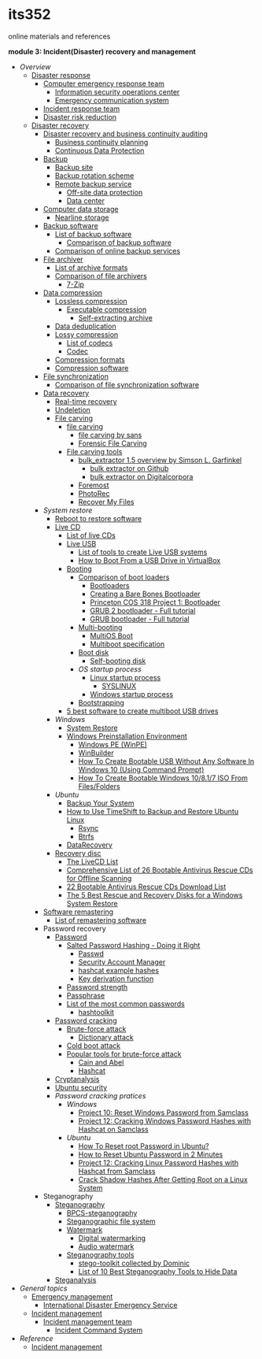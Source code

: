 # its352
online materials and references

__module 3: Incident(Disaster) recovery and management__

* _Overview_
  * [Disaster response](https://en.wikipedia.org/wiki/Disaster_response)
    * [Computer emergency response team](https://en.wikipedia.org/wiki/Computer_emergency_response_team)
      * [Information security operations center](https://en.wikipedia.org/wiki/Information_security_operations_center)
      * [Emergency communication system](https://en.wikipedia.org/wiki/Emergency_communication_system)
    * [Incident response team](https://en.wikipedia.org/wiki/Incident_response_team)
    * [Disaster risk reduction](https://en.wikipedia.org/wiki/Disaster_risk_reduction)
  * [Disaster recovery](https://en.wikipedia.org/wiki/Disaster_recovery)
    * [Disaster recovery and business continuity auditing](https://en.wikipedia.org/wiki/Disaster_recovery_and_business_continuity_auditing)
      * [Business continuity planning](https://en.wikipedia.org/wiki/Business_continuity_planning)
      * [Continuous Data Protection](https://en.wikipedia.org/wiki/Continuous_Data_Protection)
    * [Backup](https://en.wikipedia.org/wiki/Backup)
      * [Backup site](https://en.wikipedia.org/wiki/Backup_site)
      * [Backup rotation scheme](https://en.wikipedia.org/wiki/Backup_rotation_scheme)
      * [Remote backup service](https://en.wikipedia.org/wiki/Remote_backup_service)
        * [Off-site data protection](https://en.wikipedia.org/wiki/Off-site_data_protection)
        * [Data center](https://en.wikipedia.org/wiki/Data_center)
    * [Computer data storage](https://en.wikipedia.org/wiki/Computer_data_storage)
      * [Nearline storage](https://en.wikipedia.org/wiki/Nearline_storage)
    * [Backup software](https://en.wikipedia.org/wiki/Backup_software)
      * [List of backup software](https://en.wikipedia.org/wiki/List_of_backup_software)
        * [Comparison of backup software](https://en.wikipedia.org/wiki/Comparison_of_backup_software)
      * [Comparison of online backup services](https://en.wikipedia.org/wiki/Comparison_of_online_backup_services)
    * [File archiver](https://en.wikipedia.org/wiki/File_archiver)
      * [List of archive formats](https://en.wikipedia.org/wiki/List_of_archive_formats)
      * [Comparison of file archivers](https://en.wikipedia.org/wiki/Comparison_of_file_archivers)
        * [7-Zip](https://en.wikipedia.org/wiki/7-Zip)
    * [Data compression](https://en.wikipedia.org/wiki/Data_compression)
      * [Lossless compression](https://en.wikipedia.org/wiki/Lossless_compression)
        * [Executable compression](https://en.wikipedia.org/wiki/Executable_compression)
          * [Self-extracting archive](https://en.wikipedia.org/wiki/Self-extracting_archive)
      * [Data deduplication](https://en.wikipedia.org/wiki/Data_deduplication)
      * [Lossy compression](https://en.wikipedia.org/wiki/Lossy_compression)
        * [List of codecs](https://en.wikipedia.org/wiki/List_of_codecs)
        * [Codec](https://en.wikipedia.org/wiki/Codec)
      * [Compression formats](https://en.wikipedia.org/wiki/Template:Compression_formats)
      * [Compression software](https://en.wikipedia.org/wiki/Template:Compression_software)
    * [File synchronization](https://en.wikipedia.org/wiki/File_synchronization)
      * [Comparison of file synchronization software](https://en.wikipedia.org/wiki/Comparison_of_file_synchronization_software)  
    * [Data recovery](https://en.wikipedia.org/wiki/Data_recovery)
      * [Real-time recovery](https://en.wikipedia.org/wiki/Real-time_recovery)
      * [Undeletion](https://en.wikipedia.org/wiki/Undeletion)
      * [File carving](https://en.wikipedia.org/wiki/File_carving)
        * [file carving](https://resources.infosecinstitute.com/file-carving/)
          * [file carving by sans](https://digital-forensics.sans.org/summit-archives/2010/eu-digital-forensics-incident-response-summit-bas-kloet-advanced-file-carving.pdf)
          * [Forensic File Carving](https://www.nist.gov/itl/ssd/software-quality-group/computer-forensics-tool-testing-program-cftt/cftt-technical-0)
        * [File carving tools](https://linuxhint.com/file_carving_tools_linux/)
          * [bulk_extractor 1.5 overview by Simson L. Garfinkel](http://downloads.digitalcorpora.org/downloads/bulk_extractor/2014-07-17_BE15.pdf)
            * [bulk extractor on Github](https://github.com/simsong/bulk_extractor)
            * [bulk extractor on Digitalcorpora](http://downloads.digitalcorpora.org/downloads/bulk_extractor/)
          * [Foremost](https://en.wikipedia.org/wiki/Foremost_(software))
          * [PhotoRec](https://en.wikipedia.org/wiki/PhotoRec)
          * [Recover My Files](https://en.wikipedia.org/wiki/Recover_My_Files)
    * _System restore_
      * [Reboot to restore software](https://en.wikipedia.org/wiki/Reboot_to_restore_software)
      * [Live CD](https://en.wikipedia.org/wiki/Live_CD)
        * [List of live CDs](https://en.wikipedia.org/wiki/List_of_live_CDs)
        * [Live USB](https://en.wikipedia.org/wiki/Live_USB)
          * [List of tools to create Live USB systems](https://en.wikipedia.org/wiki/List_of_tools_to_create_Live_USB_systems)
          * [How to Boot From a USB Drive in VirtualBox](https://www.howtogeek.com/187721/how-to-boot-from-a-usb-drive-in-virtualbox/)
        * [Booting](https://en.wikipedia.org/wiki/Booting)
          * [Comparison of boot loaders](https://en.wikipedia.org/wiki/Comparison_of_boot_loaders)
            * [Bootloaders](https://en.wikibooks.org/wiki/X86_Assembly/Bootloaders)
            * [Creating a Bare Bones Bootloader](https://www.reinterpretcast.com/creating-a-bare-bones-bootloader)
            * [Princeton COS 318 Project 1: Bootloader](https://www.cs.princeton.edu/courses/archive/fall19/cos318/projects/project1/p1.html)
            * [GRUB 2 bootloader - Full tutorial](https://www.dedoimedo.com/computers/grub-2.html)
            * [GRUB bootloader - Full tutorial](https://www.dedoimedo.com/computers/grub.html)
          * [Multi-booting](https://en.wikipedia.org/wiki/Multi-booting)
            * [MultiOS Boot](https://help.ubuntu.com/community/MultiOSBoot)
            * [Multiboot specification](https://en.wikipedia.org/wiki/Multiboot_specification)
          * [Boot disk](https://en.wikipedia.org/wiki/Boot_disk)
            * [Self-booting disk](https://en.wikipedia.org/wiki/Self-booting_disk)
          * _OS startup process_
            * [Linux startup process](https://en.wikipedia.org/wiki/Linux_startup_process)
              * [SYSLINUX](https://en.wikipedia.org/wiki/SYSLINUX)
            * [Windows startup process](https://en.wikipedia.org/wiki/Windows_startup_process)
          * [Bootstrapping](https://en.wikipedia.org/wiki/Bootstrapping)
        * [5 best software to create multiboot USB drives](https://windowsreport.com/multiboot-usb-drive-software/)  
      * _Windows_
        * [System Restore](https://en.wikipedia.org/wiki/System_Restore)
        * [Windows Preinstallation Environment](https://en.wikipedia.org/wiki/Windows_Preinstallation_Environment)
          * [Windows PE (WinPE)](https://docs.microsoft.com/en-us/windows-hardware/manufacture/desktop/winpe-intro)
          * [WinBuilder](https://en.wikipedia.org/wiki/WinBuilder)
          * [How To Create Bootable USB Without Any Software In Windows 10 (Using Command Prompt)](https://fossbytes.com/create-bootable-usb-without-software-windows-10-using-command-prompt/)
          * [How To Create Bootable Windows 10/8.1/7 ISO From Files/Folders](https://www.intowindows.com/how-to-create-bootable-windows-iso-from-filesfolders/)
      * _Ubuntu_
        * [Backup Your System](https://help.ubuntu.com/community/BackupYourSystem)
        * [How to Use TimeShift to Backup and Restore Ubuntu Linux](https://www.linuxtechi.com/timeshift-backup-restore-ubuntu-linux/)
          * [Rsync](https://en.wikipedia.org/wiki/Rsync)
          * [Btrfs](https://en.wikipedia.org/wiki/Btrfs)
        * [DataRecovery](https://help.ubuntu.com/community/DataRecovery)
      * [Recovery disc](https://en.wikipedia.org/wiki/Recovery_disc)
        * [The LiveCD List](https://livecdlist.com/purpose/rescue/)
        * [Comprehensive List of 26 Bootable Antivirus Rescue CDs for Offline Scanning](https://www.raymond.cc/blog/13-antivirus-rescue-cds-software-compared-in-search-for-the-best-rescue-disk/)
        * [22 Bootable Antivirus Rescue CDs Download List](https://www.itechtics.com/rescue-disc-virus-scan/)
        * [The 5 Best Rescue and Recovery Disks for a Windows System Restore](https://www.makeuseof.com/tag/5-best-rescue-disks-windows-system-restore/)
    * [Software remastering](https://en.wikipedia.org/wiki/Software_remastering)
      * [List of remastering software](https://en.wikipedia.org/wiki/List_of_remastering_software)
    * Password recovery
      * [Password](https://en.wikipedia.org/wiki/Password)
        * [Salted Password Hashing - Doing it Right](https://crackstation.net/hashing-security.htm)
          * [Passwd](https://en.wikipedia.org/wiki/Passwd)
          * [Security Account Manager](https://en.wikipedia.org/wiki/Security_Account_Manager)
          * [hashcat example hashes](https://hashcat.net/wiki/doku.php?id=example_hashes)
          * [Key derivation function](https://en.wikipedia.org/wiki/Key_derivation_function)
        * [Password strength](https://en.wikipedia.org/wiki/Password_strength)
        * [Passphrase](https://en.wikipedia.org/wiki/Passphrase)
        * [List of the most common passwords](https://en.wikipedia.org/wiki/List_of_the_most_common_passwords)
          * [hashtoolkit](https://hashtoolkit.com/)
      * [Password cracking](https://en.wikipedia.org/wiki/Password_cracking)
        * [Brute-force attack](https://en.wikipedia.org/wiki/Brute-force_attack)
          * [Dictionary attack](https://en.wikipedia.org/wiki/Dictionary_attack)
        * [Cold boot attack](https://en.wikipedia.org/wiki/Cold_boot_attack)
        * [Popular tools for brute-force attack](https://resources.infosecinstitute.com/popular-tools-for-brute-force-attacks/)
          * [Cain and Abel](https://en.wikipedia.org/wiki/Cain_and_Abel_\(software\))
          * [Hashcat](https://en.wikipedia.org/wiki/Hashcat)
      * [Cryptanalysis](https://en.wikipedia.org/wiki/Cryptanalysis)
      * [Ubuntu security](https://help.ubuntu.com/community/CategorySecurity)
      * _Password cracking pratices_
        * _Windows_
          * [Project 10: Reset Windows Password from Samclass](https://samsclass.info/123/proj14/123p10winpass.htm)
          * [Project 12: Cracking Windows Password Hashes with Hashcat on Samclass](https://samsclass.info/123/proj14/123p12winhash.htm)
        * _Ubuntu_
          * [How To Reset root Password in Ubuntu?](http://www.linuxandubuntu.com/home/how-to-reset-root-password-in-ubuntu)
          * [How to Reset Ubuntu Password in 2 Minutes](https://itsfoss.com/how-to-hack-ubuntu-password/)
          * [Project 12: Cracking Linux Password Hashes with Hashcat from Samclass](https://samsclass.info/123/proj10/p12-hashcat.htm)
          * [Crack Shadow Hashes After Getting Root on a Linux System](https://null-byte.wonderhowto.com/how-to/crack-shadow-hashes-after-getting-root-linux-system-0186386/)
    * Steganography
      * [Steganography](https://en.wikipedia.org/wiki/Steganography)
        * [BPCS-steganography](https://en.wikipedia.org/wiki/BPCS-steganography)
        * [Steganographic file system](https://en.wikipedia.org/wiki/Steganographic_file_system)
        * [Watermark](https://en.wikipedia.org/wiki/Watermark_(data_file))
          * [Digital watermarking](https://en.wikipedia.org/wiki/Digital_watermarking)
          * [Audio watermark](https://en.wikipedia.org/wiki/Audio_watermark)
        * [Steganography tools](https://en.wikipedia.org/wiki/Steganography_tools)
          * [stego-toolkit collected by Dominic](https://github.com/DominicBreuker/stego-toolkit)
          * [List of 10 Best Steganography Tools to Hide Data](https://www.geekdashboard.com/best-steganography-tools/)
      * [Steganalysis](https://en.wikipedia.org/wiki/Steganalysis)
* _General topics_
  * [Emergency management](https://en.wikipedia.org/wiki/Emergency_management)
    * [International Disaster Emergency Service](https://en.wikipedia.org/wiki/International_Disaster_Emergency_Service)
  * [Incident management](https://en.wikipedia.org/wiki/Incident_management)
    * [Incident management team](https://en.wikipedia.org/wiki/Incident_management_team)
      * [Incident Command System](https://en.wikipedia.org/wiki/Incident_Command_System)
* _Reference_
  * [Incident management](https://www.atlassian.com/incident-management)